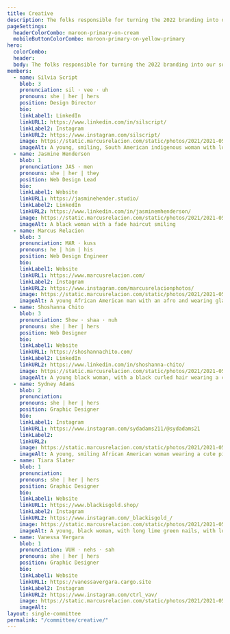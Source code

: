 ```yaml
---
title: Creative
description: The folks responsible for turning the 2022 branding into our social media, website, and printed material designs.
pageSettings:
  headerColorCombo: maroon-primary-on-cream
  mobileButtonColorCombo: maroon-primary-on-yellow-primary
hero:
  colorCombo:
  header:
  body: The folks responsible for turning the 2022 branding into our social media, website, and printed material designs.
members:
  - name: Silvia Script
    blob: 3
    pronunciation: sil · vee · uh
    pronouns: she | her | hers
    position: Design Director
    bio:
    linkLabel1: LinkedIn
    linkURL1: https://www.linkedin.com/in/silscript/
    linkLabel2: Instagram
    linkURL2: https://www.instagram.com/silscript/
    image: https://static.marcusrelacion.com/static/photos/2021/2021-05-02-12-55-PM-SONY-ILCE-7M3-4444-copyright-marcusrelacion-1.jpg
    imageAlt: A young, smiling, South American indigenous woman with long black hair.
  - name: Jasmine Henderson
    blob: 1
    pronunciation: JAS · men 
    pronouns: she | her | they
    position: Web Design Lead
    bio:
    linkLabel1: Website
    linkURL1: https://jasminehender.studio/
    linkLabel2: LinkedIn
    linkURL2: https://www.linkedin.com/in/jasminemhenderson/
    image: https://static.marcusrelacion.com/static/photos/2021/2021-05-02-12-55-PM-SONY-ILCE-7M3-4444-copyright-marcusrelacion-1.jpg
    imageAlt: A black woman with a fade haircut smiling
  - name: Marcus Relacion
    blob: 3
    pronunciation: MAR · kuss
    pronouns: he | him | his
    position: Web Design Engineer
    bio:
    linkLabel1: Website
    linkURL1: https://www.marcusrelacion.com/
    linkLabel2: Instagram
    linkURL2: https://www.instagram.com/marcusrelacionphotos/
    image: https://static.marcusrelacion.com/static/photos/2021/2021-05-02-12-55-PM-SONY-ILCE-7M3-4444-copyright-marcusrelacion-1.jpg
    imageAlt: A young African American man with an afro and wearing glasses
  - name: Shoshanna Chito
    blob: 3
    pronunciation: Show · shaa · nuh
    pronouns: she | her | hers
    position: Web Designer
    bio:
    linkLabel1: Website
    linkURL1: https://shoshannachito.com/
    linkLabel2: LinkedIn
    linkURL2: https://www.linkedin.com/in/shoshanna-chito/
    image: https://static.marcusrelacion.com/static/photos/2021/2021-05-02-12-55-PM-SONY-ILCE-7M3-4444-copyright-marcusrelacion-1.jpg
    imageAlt: A young black woman, with a black curled hair wearing a cobalt blue sleeveless turtleneck top, smiling
  - name: Sydney Adams
    blob: 2
    pronunciation:
    pronouns: she | her | hers
    position: Graphic Designer
    bio:
    linkLabel1: Instagram
    linkURL1: https://www.instagram.com/sydadams211/@sydadams21
    linkLabel2:
    linkURL2:
    image: https://static.marcusrelacion.com/static/photos/2021/2021-05-02-12-55-PM-SONY-ILCE-7M3-4444-copyright-marcusrelacion-1.jpg
    imageAlt: A young, smiling African American woman wearing a cute pink blazer
  - name: Tiara Slater
    blob: 1
    pronunciation:
    pronouns: she | her | hers
    position: Graphic Designer
    bio:
    linkLabel1: Website
    linkURL1: https://www.blackisgold.shop/
    linkLabel2: Instagram
    linkURL2: https://www.instagram.com/_blackisgold_/
    image: https://static.marcusrelacion.com/static/photos/2021/2021-05-02-12-55-PM-SONY-ILCE-7M3-4444-copyright-marcusrelacion-1.jpg
    imageAlt: A young, black woman, with long lime green nails, with long black locs, smiling, wearing a gold and black checkered styled blazer and an Eye of Horus necklace
  - name: Vanessa Vergara
    blob: 1
    pronunciation: VUH · nehs · sah
    pronouns: she | her | hers
    position: Graphic Designer
    bio:
    linkLabel1: Website
    linkURL1: https://vanessavergara.cargo.site
    linkLabel2: Instagram
    linkURL2: https://www.instagram.com/ctrl_vav/
    image: https://static.marcusrelacion.com/static/photos/2021/2021-05-02-12-55-PM-SONY-ILCE-7M3-4444-copyright-marcusrelacion-1.jpg
    imageAlt: 
layout: single-committee
permalink: "/committee/creative/"
---
```

